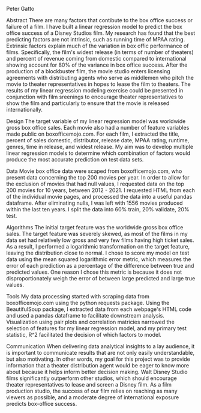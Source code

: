 Peter Gatto

Abstract
There are many factors that contibute to the box office success or failure of a film. I have built a linear regression model to predict the box office success of a Disney Studios film. My research has found that the best predicting factors are not intrinsic, such as running time of MPAA rating. Extrinsic factors explain much of the variation in box offic performance of films. Specifically, the film's widest release (in terms of number of theaters) and percent of revenue coming from domestic compared to international showing account for 80% of the variance in box office success. After the production of a blockbuster film, the movie studio enters licensing agreements with distributing agents who serve as middlemen who pitch the movie to theater representatives in hopes to lease the film to theaters. The results of my linear regression modeling exercise could be presented in conjunction with film sreenings to encourage theater representatives to show the film and particularly to ensure that the movie is released internationally.

Design
The target variable of my linear regression model was worldwide gross box office sales. Each movie also had a number of feature variables made public on boxofficemojo.com. For each film, I extracted the title, percent of sales domestic, distributor, release date, MPAA rating, runtime, genres, time in release, and widest release. My aim was to develop multiple linear regression models to determine which combination of factors would produce the most accurate prediction on test data sets.

Data
Movie box office data were scaped from boxofficemojo.com, who present data concerning the top 200 movies per year. In order to allow for the exclusion of movies that had null values, I requested data on the top 200 movies for 10 years, between 2012 - 2021. I requested HTML from each of the individual movie pages, and processed the data into a useful pandas dataframe. After eliminating nulls, I was left with 1556 movies produced within the last ten years. I split the data into 60% train, 20% validate, 20% test.

Algorithms
The initial target feature was the worldwide gross box office sales. The target feature was severely skewed, as most of the films in my data set had relatively low gross and very few films having high ticket sales. As a result, I performed a logarithmic transformation on the target feature, leaving the distribution close to normal. I chose to score my model on test data using the mean squared logarithmic error metric, which measures the error of each prediction as a percentage of the difference between true and predicted values. One reason I chose this metric is because it does not disproportionately weigh the error of between large predicted and large true values.

Tools
My data processing started with scraping data from boxofficemojo.com using the python requests package. Using the BeautifulSoup package, I extracted data from each webpage's HTML code and used a pandas dataframe to facilitate downstream analysis. Visualization using pair plots and correlation matricies narrowed the selection of features for my linear regression model, and my primary test statistic, R^2 facilitated the decision of which factors to model.

Communication
When delivering data analytical insights to a lay audience, it is important to communicate results that are not only easily understandable, but also motivating. In other words, my goal for this project was to provide information that a theater distribution agent would be eager to know more about because it helps inform better decision making. Walt Disney Studio films significantly outperform other studios, which should encourage theater representatives to lease and screen a Disney film. As a film production studio, the success of our film relies on reaching as many viewers as possible, and a moderate degree of international exposure predicts box-office success.